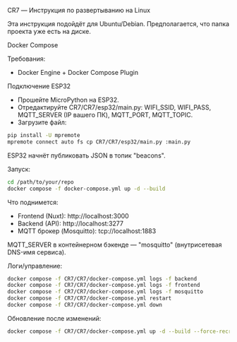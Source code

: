 CR7 — Инструкция по развертыванию на Linux

Эта инструкция подойдёт для Ubuntu/Debian. Предполагается, что папка проекта уже есть на диске.

Docker Compose 

Требования:
- Docker Engine + Docker Compose Plugin


Подключение ESP32

- Прошейте MicroPython на ESP32.
- Отредактируйте CR7/CR7/esp32/main.py: WIFI_SSID, WIFI_PASS, MQTT_SERVER (IP вашего ПК), MQTT_PORT, MQTT_TOPIC.
- Загрузите файл:
```bash
pip install -U mpremote
mpremote connect auto fs cp CR7/CR7/esp32/main.py :main.py
```
ESP32 начнёт публиковать JSON в топик "beacons".

Запуск:
```bash
cd /path/to/your/repo
docker compose -f docker-compose.yml up -d --build
```

Что поднимется:
- Frontend (Nuxt): http://localhost:3000
- Backend (API): http://localhost:3277
- MQTT брокер (Mosquitto): tcp://localhost:1883

MQTT_SERVER в контейнерном бэкенде — "mosquitto" (внутрисетевая DNS-имя сервиса).

Логи/управление:
```bash
docker compose -f CR7/CR7/docker-compose.yml logs -f backend
docker compose -f CR7/CR7/docker-compose.yml logs -f frontend
docker compose -f CR7/CR7/docker-compose.yml logs -f mosquitto
docker compose -f CR7/CR7/docker-compose.yml restart
docker compose -f CR7/CR7/docker-compose.yml down
```

Обновление после изменений:
```bash
docker compose -f CR7/CR7/docker-compose.yml up -d --build --force-recreate
```

